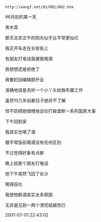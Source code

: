 `http://wangf.net/03/002/002.htm`

#6月初的某一天

黑木耳

那天北京正午的阳光似乎比平常更灿烂 

我正开车走在长安街上 

有朋友打电话我邀我喝酒 

我想想还是拒绝了 

我要赶回编辑部开会 

准确地说是去听一个小丫头给我布置工作 

虽然10几年前都日子她并不了解 

但不防碍她很拽地谈论打破垄断一系列国家大事 

下午回到家 

我其实也喝了酒 

跟平常饭前喝酒没有任何区别 

不过觉得好象有点醉 

晚上给那个朋友打电话 

他下午突然飞回了长沙 

喝得狂吐 

我想他醉酒其实太多原因 

无非是见到一两个漂亮姑娘而已

2001-07-01.22:43:02